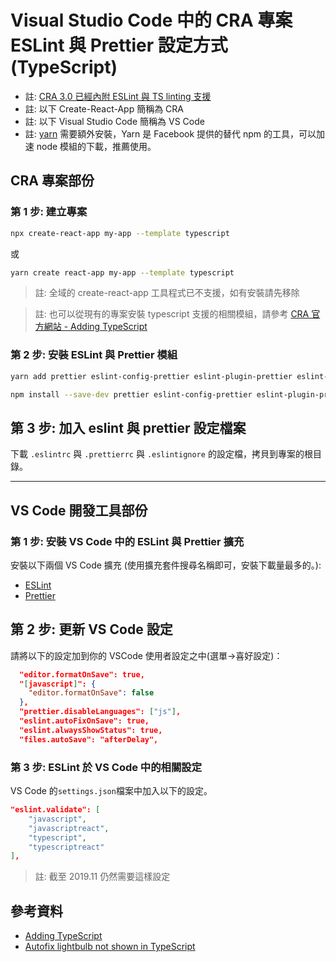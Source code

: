 # Visual Studio Code 中的 CRA 專案 ESLint 與 Prettier 設定方式(TypeScript)

- 註: [CRA 3.0 已經內附 ESLint 與 TS linting 支援](https://github.com/facebook/create-react-app/issues/6475)
- 註: 以下 Create-React-App 簡稱為 CRA
- 註: 以下 Visual Studio Code 簡稱為 VS Code
- 註: [yarn](https://yarnpkg.com/) 需要額外安裝，Yarn 是 Facebook 提供的替代 npm 的工具，可以加速 node 模組的下載，推薦使用。

## CRA 專案部份

### 第 1 步: 建立專案

```sh
npx create-react-app my-app --template typescript
```

或

```sh
yarn create react-app my-app --template typescript
```

> 註: 全域的 create-react-app 工具程式已不支援，如有安裝請先移除

> 註: 也可以從現有的專案安裝 typescript 支援的相關模組，請參考 [CRA 官方網站 - Adding TypeScript](https://create-react-app.dev/docs/adding-typescript/)

### 第 2 步: 安裝 ESLint 與 Prettier 模組

```sh
yarn add prettier eslint-config-prettier eslint-plugin-prettier eslint-plugin-react-hooks
```

```sh
npm install --save-dev prettier eslint-config-prettier eslint-plugin-prettier eslint-plugin-react-hooks
```

## 第 3 步: 加入 eslint 與 prettier 設定檔案

下載 `.eslintrc` 與 `.prettierrc` 與 `.eslintignore` 的設定檔，拷貝到專案的根目錄。

---

## VS Code 開發工具部份

### 第 1 步: 安裝 VS Code 中的 ESLint 與 Prettier 擴充

安裝以下兩個 VS Code 擴充 (使用擴充套件搜尋名稱即可，安裝下載量最多的。):

- [ESLint](https://marketplace.visualstudio.com/items?itemName=dbaeumer.vscode-eslint)
- [Prettier](https://marketplace.visualstudio.com/items?itemName=esbenp.prettier-vscode)

## 第 2 步: 更新 VS Code 設定

請將以下的設定加到你的 VSCode 使用者設定之中(選單->喜好設定)：

```json
  "editor.formatOnSave": true,
  "[javascript]": {
    "editor.formatOnSave": false
  },
  "prettier.disableLanguages": ["js"],
  "eslint.autoFixOnSave": true,
  "eslint.alwaysShowStatus": true,
  "files.autoSave": "afterDelay",
```

### 第 3 步: ESLint 於 VS Code 中的相關設定

VS Code 的`settings.json`檔案中加入以下的設定。

```json
"eslint.validate": [
    "javascript",
    "javascriptreact",
    "typescript",
    "typescriptreact"
],
```

> 註: 截至 2019.11 仍然需要這樣設定

## 參考資料

- [Adding TypeScript](https://create-react-app.dev/docs/adding-typescript/)
- [Autofix lightbulb not shown in TypeScript](https://github.com/Microsoft/vscode-eslint/issues/609)
